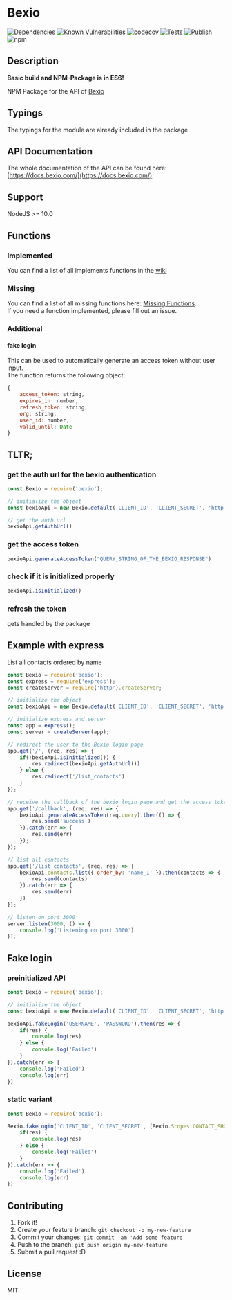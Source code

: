 # Bexio
[![Dependencies](https://david-dm.org/mathewmeconry/bexio/status.svg)](https://david-dm.org/mathewmeconry/bexio)
[![Known Vulnerabilities](https://snyk.io/test/npm/bexio/badge.svg)](https://snyk.io/test/npm/bexio)
[![codecov](https://codecov.io/gh/mathewmeconry/bexio/branch/master/graph/badge.svg)](https://codecov.io/gh/mathewmeconry/bexio)
[![Tests](https://github.com/mathewmeconry/bexio/workflows/Test/badge.svg)](https://github.com/mathewmeconry/bexio/actions)
[![Publish](https://github.com/mathewmeconry/bexio/workflows/Publish/badge.svg)](https://github.com/mathewmeconry/bexio/actions)
![npm](https://img.shields.io/npm/v/bexio)

## Description
**Basic build and NPM-Package is in ES6!**

NPM Package for the API of [Bexio](https://www.bexio.com)

## Typings
The typings for the module are already included in the package

## API Documentation
The whole documentation of the API can be found here: [https://docs.bexio.com/](https://docs.bexio.com/)

## Support
NodeJS >= 10.0

## Functions
### Implemented
You can find a list of all implements functions in the [wiki](https://github.com/mathewmeconry/bexio/wiki)

### Missing
You can find a list of all missing functions here: [Missing Functions](https://github.com/mathewmeconry/bexio/wiki#missing-functions).  
If you need a function implemented, please fill out an issue.

### Additional
#### fake login
This can be used to automatically generate an access token without user input.  
The function returns the following object:
```javascript
{
    access_token: string,
    expires_in: number,
    refresh_token: string,
    org: string,
    user_id: number,
    valid_until: Date
}
```

## TLTR;
### get the auth url for the bexio authentication
```javascript
const Bexio = require('bexio');

// initialize the object
const bexioApi = new Bexio.default('CLIENT_ID', 'CLIENT_SECRET', 'http://127.0.0.1/callback', [Bexio.Scopes.CONTACT_SHOW]);

// get the auth url
bexioApi.getAuthUrl()
```

### get the access token
```javascript
bexioApi.generateAccessToken("QUERY_STRING_OF_THE_BEXIO_RESPONSE")
```


### check if it is initialized properly
```javascript
bexioApi.isInitialized()
```

### refresh the token
gets handled by the package

## Example with express
List all contacts ordered by name
```javascript
const Bexio = require('bexio');
const express = require('express');
const createServer = require('http').createServer;

// initialize the object
const bexioApi = new Bexio.default('CLIENT_ID', 'CLIENT_SECRET', 'http://127.0.0.1/callback', [Bexio.Scopes.CONTACT_SHOW]);

// initialize express and server
const app = express();
const server = createServer(app);

// redirect the user to the Bexio login page
app.get('/', (req, res) => {
    if(!bexioApi.isInitialized()) {
        res.redirect(bexioApi.getAuthUrl())
    } else {
        res.redirect('/list_contacts')
    }
});

// receive the callback of the bexio login page and get the access token
app.get('/callback', (req, res) => {
    bexioApi.generateAccessToken(req.query).then(() => {
        res.send('success')
    }).catch(err => {
        res.send(err)
    });
});

// list all contacts
app.get('/list_contacts', (req, res) => {
    bexioApi.contacts.list({ order_by: 'name_1' }).then(contacts => {
        res.send(contacts)
    }).catch(err => {
        res.send(err)
    })
});

// listen on port 3000
server.listen(3000, () => {
    console.log('Listening on port 3000')
});
```

## Fake login
### preinitialized API
```javascript
const Bexio = require('bexio');

// initialize the object
const bexioApi = new Bexio.default('CLIENT_ID', 'CLIENT_SECRET', 'http://127.0.0.1/callback', [Bexio.Scopes.CONTACT_SHOW]);

bexioApi.fakeLogin('USERNAME', 'PASSWORD').then(res => {
    if(res) {
        console.log(res)
    } else {
        console.log('Failed')
    }
}).catch(err => {
    console.log('Failed')
    console.log(err)
})

```
### static variant
```javascript
const Bexio = require('bexio');

Bexio.fakeLogin('CLIENT_ID', 'CLIENT_SECRET', [Bexio.Scopes.CONTACT_SHOW], 'USERNAME', 'PASSWORD').then(res => {
    if(res) {
        console.log(res)
    } else {
        console.log('Failed')
    }
}).catch(err => {
    console.log('Failed')
    console.log(err)
})
```


## Contributing
1. Fork it!
2. Create your feature branch: `git checkout -b my-new-feature`
3. Commit your changes: `git commit -am 'Add some feature'`
4. Push to the branch: `git push origin my-new-feature`
5. Submit a pull request :D


## License
MIT
